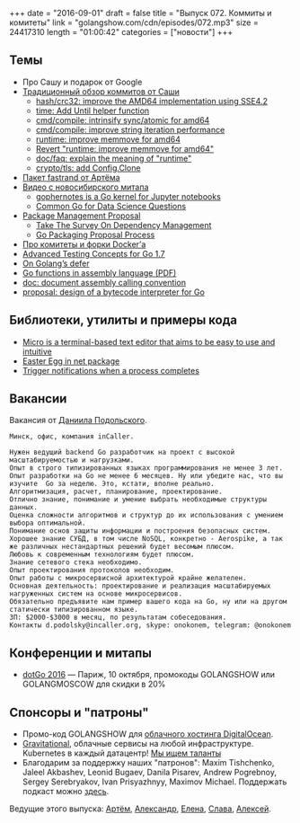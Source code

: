 +++
date = "2016-09-01"
draft = false
title = "Выпуск 072. Коммиты и комитеты"
link = "golangshow.com/cdn/episodes/072.mp3"
size = 24417310
length = "01:00:42"
categories = ["новости"]
+++

## Темы

- Про Сашу и подарок от Google
- [Традиционный обзор коммитов от Саши](https://github.com/LK4D4/report/blob/master/reports/golang-09-01.md)
  - [hash/crc32: improve the AMD64 implementation using SSE4.2](https://github.com/golang/go/commit/90c3cf4b52cc9373a96009da0d013019c1f5bcd8)
  - [time: Add Until helper function](https://github.com/golang/go/commit/67ea710792eabdae1182e2bf4845f512136cccce)
  - [cmd/compile: intrinsify sync/atomic for amd64](https://github.com/golang/go/commit/d6098e4277bab633c2df752ed90e1e826918ca67)
  - [cmd/compile: improve string iteration performance](https://github.com/golang/go/commit/0dae9dfb08a30983cce1114742c974077bdf5e18)
  - [runtime: improve memmove for amd64](https://github.com/golang/go/commit/3607c5f4f18ad4d423e40996ebf7f46b2f79ce02)
  - [Revert "runtime: improve memmove for amd64"](https://github.com/golang/go/commit/6fb4b15f98bba7ef3966c5edc6b8fe2cc99c6beb)
  - [doc/faq: explain the meaning of "runtime"](https://github.com/golang/go/commit/d1a19235212d62843c17dc4f7c61d46bb1bf56ff)
  - [crypto/tls: add Config.Clone](https://github.com/golang/go/commit/d24f446a90ea94b87591bf16228d7d871fec3d92)
- [Пакет fastrand от Артёма](https://github.com/miolini/fastrand)
- [Видео с новосибирского митапа](https://www.youtube.com/playlist?list=PLFGD2mcDssp2u73JtzqlmooVtN1eiTCk6)
  - [gophernotes is a Go kernel for Jupyter notebooks](https://github.com/gopherds/gophernotes)
  - [Common Go for Data Science Questions](http://www.datadan.io/common-go-for-data-science-questions/)
- [Package Management Proposal](https://groups.google.com/forum/#!msg/go-package-management/P8TehVoFLjg/Ni6VRyOjEAAJ)
  - [Take The Survey On Dependency Management](https://engineeredweb.com/blog/2016/golang-dep-mgmt-survey/)
  - [Go Packaging Proposal Process](https://docs.google.com/document/d/18tNd8r5DV0yluCR7tPvkMTsWD_lYcRO7NhpNSDymRr8/edit)
- [Про комитеты и форки Docker’а](http://thenewstack.io/docker-fork-talk-split-now-table/)
- [Advanced Testing Concepts for Go 1.7](https://speakerdeck.com/mpvl/advanced-testing-concepts-for-go-1-dot-7)
- [On Golang’s defer](https://medium.com/@tejasmanohar/on-golangs-defer-936af46a49da)
- [Go functions in assembly language (PDF)](https://github.com/golang/go/files/447163/GoFunctionsInAssembly.pdf)
- [doc: document assembly calling convention](https://github.com/golang/go/issues/16922)
- [proposal: design of a bytecode interpreter for Go](https://github.com/go-interpreter/proposal/issues/1)

## Библиотеки, утилиты и примеры кода

- [Micro is a terminal-based text editor that aims to be easy to use and intuitive](https://github.com/zyedidia/micro/releases/tag/v1.0)
- [Easter Egg in net package](https://www.reddit.com/r/golang/comments/502k2u/easter_egg_in_net_package/)
- [Trigger notifications when a process completes](https://github.com/variadico/noti)

## Вакансии

Вакансия от [Даниила Подольского](http://golangshow.com/episode/2016/02-18-044/).

```
Минск, офис, компания inCaller.

Нужен ведущий backend Go разработчик на проект с высокой масштабируемостью и нагрузками.
Опыт в строго типизированных языках программирования не менее 3 лет.
Опыт разработки на Go не менее 6 месяцев. Ну или убедите нас, что вы изучите  Go за неделю. Это, кстати, вполне реально.
Алгоритмизация, расчет, планирование, проектирование.
Отлично знание, понимание и умение выбрать необходимые структуры данных.
Оценка сложности алгоритмов и структур до их использования с умением выбора оптимальной.
Понимание основ защиты информации и построения безопасных систем.
Хорошее знание СУБД, в том числе NoSQL, конкретно - Aerospike, а так же различных нестандартных решений будет весомым плюсом.
Любовь к современным технологиям будет плюсом.
Знание сетевого стека необходимо.
Опыт проектирования протоколов необходим.
Опыт работы с микросервисной архитектурой крайне желателен.
Основная деятельность: проектирование и реализация масштабируемых нагруженных систем на основе микросервисов.
Обязательно предъявите нам пример вашего кода на Go, ну или на другом статически типизированном языке.
ЗП: $2000-$3000 в месяц, по результатам собеседования.
Контакты d.podolsky@incaller.org, skype: onokonem, telegram: @onokonem
```

## Конференции и митапы

- [dotGo 2016](http://www.dotgo.eu) — Париж, 10 октября, промокоды GOLANGSHOW или GOLANGMOSCOW для скидки в 20%

## Спонсоры и "патроны"

- Промо-код GOLANGSHOW для [облачного хостинга DigitalOcean](https://www.digitalocean.com/?utm_campaign=golangshow&utm_medium=podcast&refcode=63eedb038a3e).
- [Gravitational](http://gravitational.com), облачные сервисы на любой инфраструктуре. Kubernetes в каждый датацентр! [Мы ищем таланты](https://github.com/gravitational/careers)
- Благодарим за поддержку наших "патронов": Maxim Tishchenko, Jaleel Akbashev, Leonid Bugaev, Danila Pisarev, Andrew Pogrebnoy, Sergey Serebryakov, Ivan Prisyazhnyy, Maximov Michael. Поддержать подкаст можно [здесь](https://www.patreon.com/golangshow).

Ведущие этого выпуска: [Артём](https://twitter.com/miolini), [Александр](https://twitter.com/LK4D4math), [Елена](https://twitter.com/webdeva),
[Слава](https://twitter.com/m0sth8), [Алексей](https://twitter.com/paaleksey).
